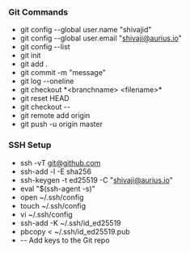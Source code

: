 ### Git Commands
- git config --global user.name "shivajid"
- git config --global user.email "shivaji@aurius.io"
- git config --list
- git init
- git add .
- git commit -m "message"
- git log --oneline
- git checkout *\<branchname\> \<filename>\*
- git reset HEAD <filename> 
- git checkout -- <filename>
- git remote add origin <ssh orgiin repo>
- git push -u origin master

### SSH Setup
- ssh -vT git@github.com
- ssh-add -l -E sha256
- ssh-keygen -t ed25519 -C "shivaji@aurius.io"
- eval "$(ssh-agent -s)"
- open ~/.ssh/config
- touch ~/.ssh/config
- vi ~/.ssh/config
-  ssh-add -K ~/.ssh/id_ed25519
-  pbcopy < ~/.ssh/id_ed25519.pub
-  -- Add keys to the Git repo

